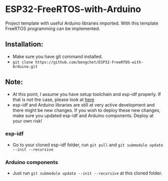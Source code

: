 # ESP32-FreeRTOS-with-Arduino
Project template with useful Arduino libraries imported. With this template FreeRTOS programming can be implemented.

## Installation:
- Make sure you have git command installed.
- ```git clone https://github.com/bengchet/ESP32-FreeRTOS-with-Arduino.git```

## Note:
- At this point, I assume you have setup toolchain and esp-idf properly. If that is not the case, please look at [here](https://dl.espressif.com/doc/esp-idf/latest/get-started/)
- esp-idf and Arduino libraries are still at very active development and there might be new changes. If you wish to deploy these new changes, make sure you updated esp-idf and Arduino components. Deploy at your own risk!

### esp-idf
- Go to your cloned esp-idf folder, run ```git pull``` and ```git submodule update --init --recursive```

### Arduino components
- Just run ```git submodule update --init --recursive``` at this cloned folder.
